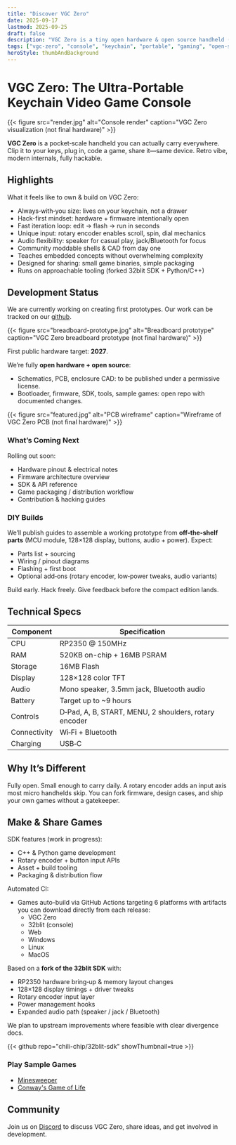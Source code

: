 ```yaml
---
title: "Discover VGC Zero"
date: 2025-09-17
lastmod: 2025-09-25
draft: false
description: "VGC Zero is a tiny open hardware & open source handheld (targeting 2027) built for playing and making games—right from your keychain."
tags: ["vgc-zero", "console", "keychain", "portable", "gaming", "open-source"]
heroStyle: thumbAndBackground
---
```


# VGC Zero: The Ultra-Portable Keychain Video Game Console

{{< figure
    src="render.jpg"
    alt="Console render"
    caption="VGC Zero visualization (not final hardware)"
    >}}

**VGC Zero** is a pocket‑scale handheld you can actually carry everywhere. Clip it to your keys, plug in, code a game, share it—same device. Retro vibe, modern internals, fully hackable.


## Highlights

What it feels like to own & build on VGC Zero:
- Always‑with‑you size: lives on your keychain, not a drawer
- Hack-first mindset: hardware + firmware intentionally open
- Fast iteration loop: edit → flash → run in seconds
- Unique input: rotary encoder enables scroll, spin, dial mechanics
- Audio flexibility: speaker for casual play, jack/Bluetooth for focus
- Community moddable shells & CAD from day one
- Teaches embedded concepts without overwhelming complexity
- Designed for sharing: small game binaries, simple packaging
- Runs on approachable tooling (forked 32blit SDK + Python/C++)

## Development Status

We are currently working on creating first prototypes. Our work can be tracked on our [github](https://github.com/chili-chip).

{{< figure
    src="breadboard-prototype.jpg"
    alt="Breadboard prototype"
    caption="VGC Zero breadboard prototype (not final hardware)"
    >}}

First public hardware target: **2027**.

We’re fully **open hardware + open source**:
- Schematics, PCB, enclosure CAD: to be published under a permissive license.
- Bootloader, firmware, SDK, tools, sample games: open repo with documented changes.

{{< figure
    src="featured.jpg"
    alt="PCB wireframe"
    caption="Wireframe of VGC Zero PCB (not final hardware)"
    >}}

### What’s Coming Next

Rolling out soon:
- Hardware pinout & electrical notes
- Firmware architecture overview
- SDK & API reference
- Game packaging / distribution workflow
- Contribution & hacking guides

### DIY Builds

We’ll publish guides to assemble a working prototype from **off‑the‑shelf parts** (MCU module, 128×128 display, buttons, audio + power). Expect:
- Parts list + sourcing
- Wiring / pinout diagrams
- Flashing + first boot
- Optional add‑ons (rotary encoder, low‑power tweaks, audio variants)

Build early. Hack freely. Give feedback before the compact edition lands.

## Technical Specs

| Component | Specification |
|-----------|---------------|
| CPU       | RP2350 @ 150MHz |
| RAM       | 520KB on-chip + 16MB PSRAM |
| Storage   | 16MB Flash |
| Display   | 128×128 color TFT |
| Audio     | Mono speaker, 3.5mm jack, Bluetooth audio |
| Battery   | Target up to ~9 hours |
| Controls  | D‑Pad, A, B, START, MENU, 2 shoulders, rotary encoder |
| Connectivity | Wi‑Fi + Bluetooth |
| Charging  | USB‑C |


## Why It’s Different

Fully open. Small enough to carry daily. A rotary encoder adds an input axis most micro handhelds skip. You can fork firmware, design cases, and ship your own games without a gatekeeper.


## Make & Share Games

SDK features (work in progress):
- C++ & Python game development
- Rotary encoder + button input APIs
- Asset + build tooling
- Packaging & distribution flow

Automated CI:
- Games auto-build via GitHub Actions targeting 6 platforms with artifacts you can download directly from each release:
    - VGC Zero
    - 32blit (console)
    - Web
    - Windows
    - Linux
    - MacOS


Based on a **fork of the 32blit SDK** with:
- RP2350 hardware bring‑up & memory layout changes
- 128×128 display timings + driver tweaks
- Rotary encoder input layer
- Power management hooks
- Expanded audio path (speaker / jack / Bluetooth)

We plan to upstream improvements where feasible with clear divergence docs.

{{< github repo="chili-chip/32blit-sdk" showThumbnail=true >}}

### Play Sample Games

- [Minesweeper](/games/minesweeper/)
- [Conway's Game of Life](/games/game-of-life/)

## Community

Join us on [Discord](https://discord.gg/xB9sPYKBZc) to discuss VGC Zero, share ideas, and get involved in development.
